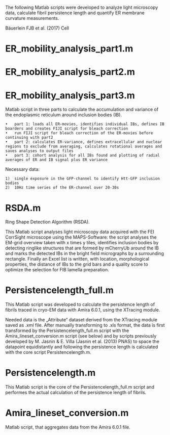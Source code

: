 
The following Matlab scripts were developed to analyze light microscopy data, calculate fibril persistence length and quantify ER membrane curvature measurements.

Bäuerlein FJB et al. (2017) Cell



# ER_mobility_analysis_part1.m
# ER_mobility_analysis_part2.m
# ER_mobility_analysis_part3.m

Matlab script in three parts to calculate the accumulation and variance of the endoplasmic reticulum around inclusion bodies (IB).

	•	part 1: loads all ER-movies, identifies individual IBs, defines IB boarders and creates FIJI script for bleach correction
	•	run FIJI script for bleach correction of the ER-movies before continuing with part2
	•	part 2: calculates ER-variance, defines extracellular and nuclear regions to exclude from averaging, calculates rotational averages and saves analyses to output files
	•	part 3: cohort analysis for all IBs found and plotting of radial averages of ER and IB signal plus ER variance 

Necessary data: 

	1)	single exposure in the GFP-channel to identify Htt-GFP inclusion bodies 
	2)	10Hz time series of the ER-channel over 20-30s



# RSDA.m

Ring Shape Detection Algorithm (RSDA).

This Matlab script analyses light microscopy data acquired with the FEI CorrSight microscope using the MAPS-Software:
the script analyses the EM-grid overview taken with x times y tiles, identifies inclusion bodies by detecting ringlike structures that are formed by mCherryUb around the IB and marks the detected IBs in the bright field micrographs by a surrounding rectangle. Finally an Excel list is written, with location, morphological properties, the distance of IBs to the grid bars and a quality score to optimize the selection for FIB lamella preparation.



# Persistencelength_full.m

This Matlab script was developed to calculate the persistence length of fibrils traced in cryo-EM data with Amira 6.0.1, using the XTracing module.

Needed data is the „Attribute“ dataset derived from the XTracing module saved as .xml file. After manually transforming to .xls format, the data is first transformed by the Persistencelength_full.m script with the Amira_lineset_conversion.m script (see below) and by scripts previously developed by M. Jasnin & E. Villa (Jasnin et al. (2013) PNAS) to space the datapoint equidistantly and following the persistence length is calculated with the core script Persistencelength.m.



# Persistencelength.m

This Matlab script is the core of the Persistencelength_full.m script and performes the actual calculation of the persistence length of fibrils.



# Amira_lineset_conversion.m

Matlab script, that aggregates data from the Amira 6.0.1 file.

